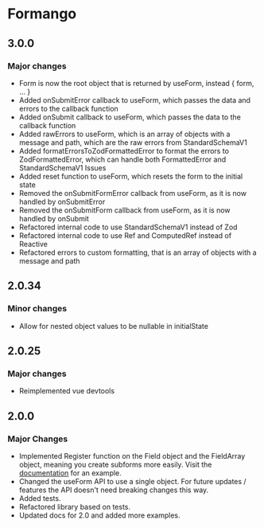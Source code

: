 # Formango

## 3.0.0

### Major changes

- Form is now the root object that is returned by useForm, instead { form, ... }
- Added onSubmitError callback to useForm, which passes the data and errors to the callback function
- Added onSubmit callback to useForm, which passes the data to the callback function
- Added rawErrors to useForm, which is an array of objects with a message and path, which are the raw errors from StandardSchemaV1
- Added formatErrorsToZodFormattedError to format the errors to ZodFormattedError, which can handle both FormattedError and StandardSchemaV1 Issues
- Added reset function to useForm, which resets the form to the initial state
- Removed the onSubmitFormError callback from useForm, as it is now handled by onSubmitError
- Removed the onSubmitForm callback from useForm, as it is now handled by onSubmit
- Refactored internal code to use StandardSchemaV1 instead of Zod
- Refactored internal code to use Ref and ComputedRef instead of Reactive
- Refactored errors to custom formatting, that is an array of objects with a message and path

## 2.0.34

### Minor changes

- Allow for nested object values to be nullable in initialState

## 2.0.25

### Major changes

- Reimplemented vue devtools

## 2.0.0

### Major Changes

- Implemented Register function on the Field object and the FieldArray object, meaning you create subforms more easily. Visit the [documentation](https://wisemen-digital.github.io/vue-formango/examples/subforms) for an example.
- Changed the useForm API to use a single object. For future updates / features the API doesn't need breaking changes this way.
- Added tests.
- Refactored library based on tests.
- Updated docs for 2.0 and added more examples.
